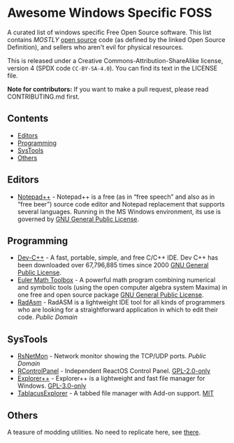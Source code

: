 # Awesome Windows Specific FOSS #

A curated list of windows specific Free Open Source software. This list contains *MOSTLY* [open source][1]
code (as defined by the linked Open Source Definition), and sellers who
aren't evil for physical resources.

This is released under a Creative Commons-Attribution-ShareAlike license,
version 4 (SPDX code ``CC-BY-SA-4.0``). You can find its text in the LICENSE file.


**Note for contributors:** If you want to make a pull request, please read
CONTRIBUTING.md first.

## Contents ##

* [Editors](#editors)
* [Programming](#programming)
* [SysTools](#systools)
* [Others](#others)

## Editors ##

* [Notepad++](https://notepad-plus-plus.org/) - Notepad++ is a free (as in “free speech” and also as in “free beer”) source code editor and Notepad replacement that supports several languages. Running in the MS Windows environment, its use is governed by [GNU General Public License][GPL-2.0-only].


## Programming ##

* [Dev-C++](https://github.com/Embarcadero/Dev-Cpp) - A fast, portable, simple, and free C/C++ IDE. Dev C++ has been downloaded over 67,796,885 times since 2000 [GNU General Public License][GPL-2.0-or-later].
* [Euler Math Toolbox](https://www.euler-math-toolbox.de/download.html) - A powerful math program combining numerical and symbolic tools (using the open computer algebra system Maxima) in one free and open source package [GNU General Public License][GPL-2.0-only].
* [RadAsm](https://github.com/mrfearless/RadASM2) - RadASM is a lightweight IDE tool for all kinds of programmers who are looking for a straightforward application in which to edit their code. *Public Domain*


## SysTools ##

* [RsNetMon](https://www.easycode.cat/English/Sources.htm) - Network monitor showing the TCP/UDP ports. *Public Domain*
* [RControlPanel](https://github.com/katahiromz/RControlPanel) - Independent ReactOS Control Panel. [GPL-2.0-only]
* [Explorer++](https://github.com/derceg/explorerplusplus) - Explorer++ is a lightweight and fast file manager for Windows. [GPL-3.0-only]
* [TablacusExplorer](https://github.com/tablacus/TablacusExplorer) - A tabbed file manager with Add-on support. [MIT]

## Others ##

A teasure of modding utilities. No need to replicate here, see [there](https://www.romhacking.net/?page=utilities).


[GPL-2.0-only]: https://spdx.org/licenses/GPL-2.0-only.html
[GPL-2.0-or-later]: https://spdx.org/licenses/GPL-2.0-or-later.html
[GPL-3.0-only]: https://spdx.org/licenses/GPL-3.0-only.html
[MIT]: https://spdx.org/licenses/MIT.html

[1]: https://opensource.org/osd